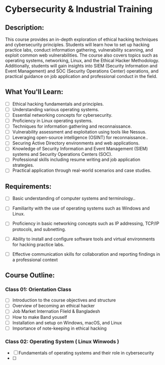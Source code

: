 # Cybersecurity & Industrial Training

## Description:
This course provides an in-depth exploration of ethical hacking techniques and cybersecurity principles. Students will learn how to set up hacking practice labs, conduct information gathering, vulnerability scanning, and exploit common web vulnerabilities. The course also covers topics such as operating systems, networking, Linux, and the Ethical Hacker Methodology. Additionally, students will gain insights into SIEM (Security Information and Event Management) and SOC (Security Operations Center) operations, and practical guidance on job application and professional conduct in the field.

## What You'll Learn:
- [ ] Ethical hacking fundamentals and principles.
- [ ] Understanding various operating systems.
- [ ] Essential networking concepts for cybersecurity.
- [ ] Proficiency in Linux operating systems.
- [ ] Techniques for information gathering and reconnaissance.
- [ ] Vulnerability assessment and exploitation using tools like Nessus.
- [ ] Leveraging open-source intelligence (OSINT) for reconnaissance..
- [ ] Securing Active Directory environments and web applications.
- [ ] Knowledge of Security Information and Event Management (SIEM) systems and Security Operations Centers (SOC).
- [ ] Professional skills including resume writing and job application strategies.
- [ ] Practical application through real-world scenarios and case studies.

## Requirements:
- [ ] Basic understanding of computer systems and terminology..
- [ ] Familiarity with the use of operating systems such as Windows and Linux.
- [ ] Proficiency in basic networking concepts such as IP addressing, TCP/IP protocols, and subnetting.
- [ ] Ability to install and configure software tools and virtual environments for hacking practice labs.
- [ ] Effective communication skills for collaboration and reporting findings in a professional context
  
  
  

## Course Outline:

### Class 01: Orientation Class
- [ ] Introduction to the course objectives and structure
- [ ] Overview of becoming an ethical hacker
- [ ] Job Market Internation Flield & Bangladesh
- [ ] How to make Band youself 
- [ ] Installation and setup on Windows, macOS, and Linux
- [ ] Importance of note-keeping in ethical hacking

### Class 02: Operating System ( Linux Winwods )
- [ ] Fundamentals of operating systems and their role in cybersecurity
- [ ] 
